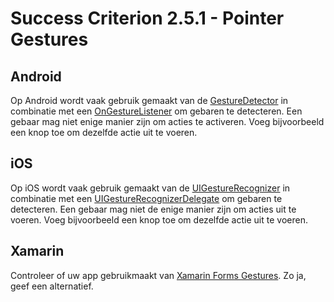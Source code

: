 # Success Criterion 2.5.1 - Pointer Gestures

## Android

Op Android wordt vaak gebruik gemaakt van de [GestureDetector](https://developer.android.com/reference/android/view/GestureDetector) in combinatie met een [OnGestureListener](https://developer.android.com/reference/android/view/GestureDetector.OnGestureListener) om gebaren te detecteren. Een gebaar mag niet enige manier zijn om acties te activeren. Voeg bijvoorbeeld een knop toe om dezelfde actie uit te voeren.

## iOS

Op iOS wordt vaak gebruik gemaakt van de [UIGestureRecognizer](https://developer.apple.com/documentation/uikit/uigesturerecognizer) in combinatie met een [UIGestureRecognizerDelegate](https://developer.apple.com/documentation/uikit/uigesturerecognizerdelegate) om gebaren te detecteren. Een gebaar mag niet de enige manier zijn om acties uit te voeren. Voeg bijvoorbeeld een knop toe om dezelfde actie uit te voeren.

## Xamarin

Controleer of uw app gebruikmaakt van [Xamarin Forms Gestures](https://docs.microsoft.com/en-us/xamarin/xamarin-forms/app-fundamentals/gestures/). Zo ja, geef een alternatief.